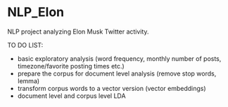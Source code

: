 # NLP_Elon
NLP project analyzing Elon Musk Twitter activity.

TO DO LIST:
- basic exploratory analysis (word frequency, monthly number of posts, timezone/favorite posting times etc.)
- prepare the corpus for document level analysis (remove stop words, lemma)
- transform corpus words to a vector version (vector embeddings)
- document level and corpus level LDA
